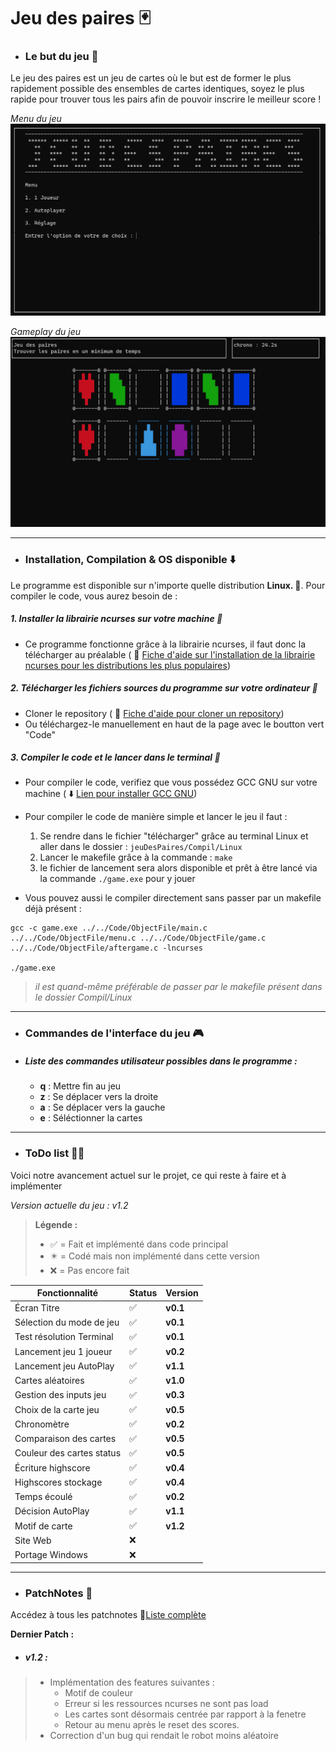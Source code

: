 # Jeu des paires :black_joker:

- ### Le but du jeu :black_flag: 

 Le jeu des paires est un jeu de cartes où le but est de former le plus rapidement possible des ensembles de cartes identiques, soyez le plus rapide pour trouver tous les pairs afin de pouvoir inscrire le meilleur score ! 

*Menu du jeu*
![Image du menu](./Img/menu.png)

*Gameplay du jeu*
![Image du jeu](./Img/game.png)

---

 - ### Installation, Compilation & OS disponible :arrow_down:

Le programme est disponible sur n'importe quelle distribution **Linux. :penguin:**. Pour compiler le code, vous aurez besoin de :

##### 1. Installer la librairie ncurses sur votre machine :blue_book: 

- Ce programme fonctionne grâce à la librairie ncurses, il faut donc la télécharger au préalable ( :page_facing_up: [Fiche d'aide sur l'installation de la librairie ncurses pour les distributions les plus populaires](https://www.cyberciti.biz/faq/linux-install-ncurses-library-headers-on-debian-ubuntu-centos-fedora/?__cf_chl_tk=rluPuC6Rq0fQWuxExTTKQpOTJpms0k3zLRHfU842vQY-1700225221-0-gaNycGzNDqU))

##### 2. Télécharger les fichiers sources du programme sur votre ordinateur :floppy_disk: 

- Cloner le repository ( :page_facing_up: [Fiche d'aide pour cloner un repository](https://docs.github.com/fr/repositories/creating-and-managing-repositories/cloning-a-repository))
- Ou téléchargez-le manuellement en haut de la page avec le boutton vert "Code"

##### 3. Compiler le code et le lancer dans le terminal :minidisc:

- Pour compiler le code, verifiez que vous possédez GCC GNU sur votre machine ( :arrow_down: [Lien pour installer GCC GNU](https://doc.ubuntu-fr.org/gcc))

- Pour compiler le code de manière simple et lancer le jeu il faut :

    1. Se rendre dans le fichier "télécharger" grâce au terminal Linux et aller dans le dossier : ```jeuDesPaires/Compil/Linux``` 
    2. Lancer le makefile grâce à la commande : ```make```
    3. le fichier de lancement sera alors disponible et prêt à être lancé via la commande ```./game.exe``` pour y jouer
- Vous pouvez aussi le compiler directement sans passer par un makefile déjà présent : 
```
gcc -c game.exe ../../Code/ObjectFile/main.c ../../Code/ObjectFile/menu.c ../../Code/ObjectFile/game.c ../../Code/ObjectFile/aftergame.c -lncurses

./game.exe
```
> *il est quand-même préférable de passer par le makefile présent dans le dossier Compil/Linux*

---

- ### Commandes de l'interface du jeu :video_game:

- ##### Liste des commandes utilisateur possibles dans le programme :

    - **q** : Mettre fin au jeu
    - **z** : Se déplacer vers la droite
    - **a** : Se déplacer vers la gauche
    - **e** : Séléctionner la cartes

---

- ### ToDo list :memo::white_check_mark:

Voici notre avancement actuel sur le projet, ce qui reste à faire et à implémenter

*Version actuelle du jeu : v1.2*

> **Légende :**
>
> - :white_check_mark: = Fait et implémenté dans code principal
> - :eight_pointed_black_star: = Codé mais non implémenté dans cette version
> - :x: = Pas encore fait

|Fonctionnalité            |Status                    |Version |
|--------------------------|--------------------------|--------|
|Écran Titre               |:white_check_mark:        |**v0.1**|
|Sélection du mode de jeu  |:white_check_mark:        |**v0.1**|
|Test résolution Terminal  |:white_check_mark:        |**v0.1**|
|Lancement jeu 1 joueur    |:white_check_mark:        |**v0.2**|
|Lancement jeu AutoPlay    |:white_check_mark:        |**v1.1**|
|Cartes aléatoires         |:white_check_mark:        |**v1.0**|
|Gestion des inputs jeu    |:white_check_mark:        |**v0.3**|
|Choix de la carte jeu     |:white_check_mark:        |**v0.5**|
|Chronomètre               |:white_check_mark:        |**v0.2**|
|Comparaison des cartes    |:white_check_mark:        |**v0.5**|
|Couleur des cartes status |:white_check_mark:        |**v0.5**|
|Écriture highscore        |:white_check_mark:        |**v0.4**|
|Highscores stockage       |:white_check_mark:        |**v0.4**|
|Temps écoulé              |:white_check_mark:        |**v0.2**|
|Décision AutoPlay         |:white_check_mark:        |**v1.1**|
|Motif de carte            |:white_check_mark:        |**v1.2**|
|Site Web                  |:x:                       |        |
|Portage Windows           |:x:                       |        |

---

- ### PatchNotes :bookmark_tabs:

Accédez à tous les patchnotes :page_facing_up:[Liste complète](./PATCH.md)

**Dernier Patch :**

- ##### v1.2 :
> - Implémentation des features suivantes :
>   - Motif de couleur
>   - Erreur si les ressources ncurses ne sont pas load
>   - Les cartes sont désormais centrée par rapport à la fenetre
>   - Retour au menu après le reset des scores.
> - Correction d'un bug qui rendait le robot moins aléatoire